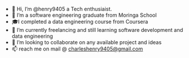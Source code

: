 - 👋 Hi, I’m @henry9405 a Tech enthusiaist. 
- 👀 I’m a software engineering graduate from Moringa School
- 🎓I completed a data engineering course from Coursera
- 🌱 I’m currently freelancing and still learning software development and data engineering
- 💞️ I’m looking to collaborate on any available project and ideas
- 📫 reach me on mail @ charleshenry9405@gmail.com

<!---
henry9405/henry9405 is a ✨ special ✨ repository because its `README.md` (this file) appears on your GitHub profile.
You can click the Preview link to take a look at your changes.
--->

